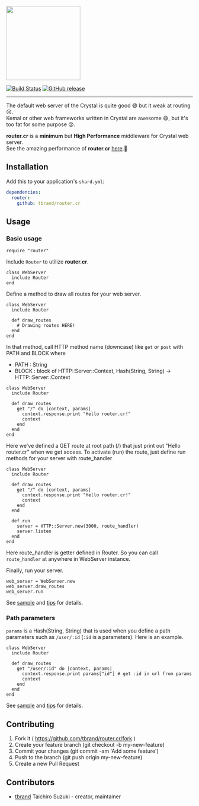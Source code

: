<img src="https://cloud.githubusercontent.com/assets/3483230/25668495/c3c28574-3061-11e7-9dbd-969d95eb4bf8.png" width="200" />

[![Build Status](https://travis-ci.org/tbrand/router.cr.svg?branch=master)](https://travis-ci.org/tbrand/router.cr)
[![GitHub release](https://img.shields.io/github/release/tbrand/router.cr.svg)](https://github.com/tbrand/router.cr/releases)

---

The default web server of the Crystal is quite good :smile: but it weak at routing :cry:.  
Kemal or other web frameworks written in Crystal are awesome :smile:, but it's too fat for some purpose :cry:.

**router.cr** is a **minimum** but **High Performance** middleware for Crystal web server.  
See the amazing performance of **router.cr** [here](https://github.com/tbrand/which_is_the_fastest).:rocket:

## Installation

Add this to your application's `shard.yml`:

```yaml
dependencies:
  router:
    github: tbrand/router.cr
```

## Usage

### Basic usage

```crystal
require "router"
```

Include `Router` to utilize **router.cr**.
```crystal
class WebServer
  include Router
end
```

Define a method to draw all routes for your web server.
```crystal
class WebServer
  include Router
  
  def draw_routes
    # Drawing routes HERE!
  end
end
```

In that method, call HTTP method name (downcase) like `get` or `post` with PATH and BLOCK where
 - PATH  : String
 - BLOCK : block of HTTP::Server::Context, Hash(String, String) -> HTTP::Server::Context
```
class WebServer
  include Router

  def draw_routes
    get "/" do |context, params|
      context.response.print "Hello router.cr!"
	  context
	end
  end
end
```

Here we've defined a GET route at root path (/) that just print out "Hello router.cr" when we get access.
To activate (run) the route, just define run methods for your server with route_handler
```
class WebServer
  include Router
  
  def draw_routes
    get "/" do |context, params|
      context.response.print "Hello router.cr!"
	  context
	end
  end
  
  def run
    server = HTTP::Server.new(3000, route_handler)
    server.listen
  end
end
```
Here route_handler is getter defined in Router. So you can call `route_handler` at anywhere in WebServer instance.

Finally, run your server.
```crystal
web_server = WebServer.new
web_server.draw_routes
web_server.run
```

See [sample](https://github.com/tbrand/router.cr/blob/master/sample/sample.cr) and [tips]([sample](https://github.com/tbrand/router.cr/blob/master/sample/tips.cr)) for details.

### Path parameters

`params` is a Hash(String, String) that is used when you define a path parameters such as `/user/:id` (`:id` is a parameters). Here is an example.
```crystal
class WebServer
  include Router

  def draw_routes
    get "/user/:id" do |context, params|
      context.response.print params["id"] # get :id in url from params
      context
    end
  end
end
```

See [sample](https://github.com/tbrand/router.cr/blob/master/sample/sample.cr) and [tips]([sample](https://github.com/tbrand/router.cr/blob/master/sample/tips.cr)) for details.

## Contributing

1. Fork it ( https://github.com/tbrand/router.cr/fork )
2. Create your feature branch (git checkout -b my-new-feature)
3. Commit your changes (git commit -am 'Add some feature')
4. Push to the branch (git push origin my-new-feature)
5. Create a new Pull Request

## Contributors

- [tbrand](https://github.com/tbrand) Taichiro Suzuki - creator, maintainer
